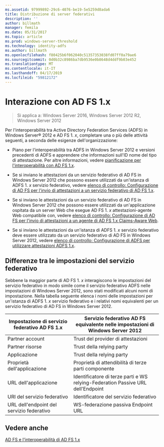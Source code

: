 ```yaml
---
ms.assetid: 97999892-29c6-4076-be19-5e5259d8ada6
title: Distribuzione di server federativi
description: ''
author: billmath
manager: femila
ms.date: 05/31/2017
ms.topic: article
ms.prod: windows-server-threshold
ms.technology: identity-adfs
ms.author: billmath
ms.openlocfilehash: f80425b6f062040c51357353038fd07ff0a79ae6
ms.sourcegitcommit: 0d0b32c8986ba7db9536e0b8648d4ddf9b03e452
ms.translationtype: MT
ms.contentlocale: it-IT
ms.lasthandoff: 04/17/2019
ms.locfileid: "59812172"
---
```

# <a name="interoperating-with-ad-fs-1x"></a>Interazione con AD FS 1.x

>Si applica a: Windows Server 2016, Windows Server 2012 R2, Windows Server 2012

Per l'interoperabilità tra Active Directory Federation Services \(ADFS\) in Windows Server® 2012 e AD FS 1. *x*, completare una o più delle attività seguenti, a seconda delle esigenze dell'organizzazione:  
  
-   Piano per l'interoperabilità tra ADFS in Windows Server 2012 e versioni precedenti di ADFS e apprendere che informazioni sull'ID nome del tipo di attestazione. Per altre informazioni, vedere [pianificazione per l'interoperabilità con AD FS 1.x](https://technet.microsoft.com/library/ff678040.aspx).  
  
-   Se si inviano le attestazioni da un servizio federativo di AD FS in Windows Server 2012 che possono essere utilizzati da un'istanza di ADFS 1. *x* servizio federativo, vedere [elenco di controllo: Configurazione di AD FS per l'invio di attestazioni a un servizio federativo di AD FS 1.x](Checklist--Configuring-AD-FS-to-Send-Claims-to-an-AD-FS-1.x-Federation-Service.md).  
  
-   Se si inviano le attestazioni da un servizio federativo di AD FS in Windows Server 2012 che possono essere utilizzati da un'applicazione ospitata da un server Web che esegue AD FS 1. *x* attestazioni\-agente Web compatibile con, vedere [elenco di controllo: Configurazione di AD FS per l'invio di attestazioni a un agente di AD FS 1.x Claims-Aware Web](Checklist--Configuring-AD-FS-to-Send-Claims-to-an-AD-FS-1.x-Claims-Aware-Web-Agent.md).  
  
-   Se si inviano le attestazioni da un'istanza di ADFS 1. *x* servizio federativo deve essere utilizzato da un servizio federativo di AD FS in Windows Server 2012, vedere [elenco di controllo: Configurazione di ADFS per utilizzare attestazioni ADFS 1.x](Checklist--Configuring-AD-FS--to-Consume-Claims-from-AD-FS-1.x.md).  
  
## <a name="differences-between-federation-service-settings"></a>Differenze tra le impostazioni del servizio federativo  
Sebbene la maggior parte di AD FS 1. *x* interagiscono le impostazioni del servizio federativo in modo simile come il servizio federativo ADFS nelle impostazioni di Windows Server 2012, sono stati modificati alcuni nomi di impostazione. Nella tabella seguente elenca i nomi delle impostazioni per un'istanza di ADFS 1. *x* servizio federativo e i relativi nomi equivalenti per un servizio federativo di AD FS in Windows Server 2012.  
  
|Impostazione di servizio federativo AD FS 1.x|Servizio federativo AD FS equivalente nelle impostazioni di Windows Server 2012  
|----------------------------------------|---------------------------------------------------------------------------------------------------------- 
|Partner account|Trust del provider di attestazioni  
|Partner risorse|Trust della relying party 
|Applicazione|Trust della relying party  
|Proprietà dell'applicazione|Proprietà di attendibilità di terze parti componente  
|URL dell'applicazione|Identificatore di terze parti e WS relying\-Federation Passive URL dell'Endpoint  
|URI del servizio federativo|Identificatore del servizio federativo  
|URL dell'endpoint del servizio federativo|WS\-federazione passiva Endpoint URL  
  
## <a name="see-also"></a>Vedere anche  
[AD FS e l'interoperabilità di AD FS 1.x](https://go.microsoft.com/fwlink/?LinkId=200776)  
  

